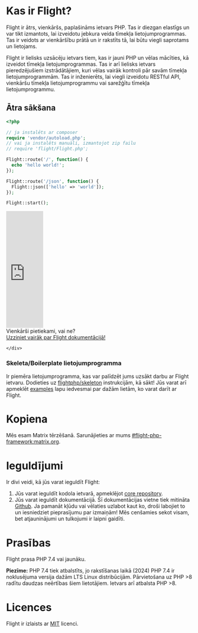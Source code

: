 # Kas ir Flight?

Flight ir ātrs, vienkāršs, paplašināms ietvars PHP. Tas ir diezgan elastīgs un var tikt izmantots, lai izveidotu jebkura veida tīmekļa lietojumprogrammas. Tas ir veidots ar vienkāršību prātā un ir rakstīts tā, lai būtu viegli saprotams un lietojams.

Flight ir lielisks uzsācēju ietvars tiem, kas ir jauni PHP un vēlas mācīties, kā izveidot tīmekļa lietojumprogrammas. Tas ir arī lielisks ietvars pieredzējušiem izstrādātājiem, kuri vēlas vairāk kontroli pār savām tīmekļa lietojumprogrammām. Tas ir inženierēts, lai viegli izveidotu RESTful API, vienkāršu tīmekļa lietojumprogrammu vai sarežģītu tīmekļa lietojumprogrammu.

## Ātra sākšana

```php
<?php

// ja instalēts ar composer
require 'vendor/autoload.php';
// vai ja instalēts manuāli, izmantojot zip failu
// require 'flight/Flight.php';

Flight::route('/', function() {
  echo 'hello world!';
});

Flight::route('/json', function() {
  Flight::json(['hello' => 'world']);
});

Flight::start();
```

<div class="flight-block-video">
  <div class="row">
    <div class="col-12 col-md-6 position-relative video-wrapper">
      <iframe class="video-bg" width="100vw" height="315" src="https://www.youtube.com/embed/VCztp1QLC2c?si=W3fSWEKmoCIlC7Z5" title="YouTube video player" frameborder="0" allow="accelerometer; autoplay; clipboard-write; encrypted-media; gyroscope; picture-in-picture; web-share" allowfullscreen></iframe>
    </div>
    <div class="col-12 col-md-6 text-center mt-5 pt-5">
      <span class="fligth-title-video">Vienkārši pietiekami, vai ne?</span>
      <br>
      <a href="https://docs.flightphp.com/learn">Uzziniet vairāk par Flight dokumentācijā!</a>

    </div>
  </div>
</div>

### Skeleta/Boilerplate lietojumprogramma

Ir piemēra lietojumprogramma, kas var palīdzēt jums uzsākt darbu ar Flight ietvaru. Dodieties uz [flightphp/skeleton](https://github.com/flightphp/skeleton) instrukcijām, kā sākt! Jūs varat arī apmeklēt [examples](examples) lapu iedvesmai par dažām lietām, ko varat darīt ar Flight.

# Kopiena

Mēs esam Matrix tērzēšanā. Sarunājieties ar mums [#flight-php-framework:matrix.org](https://matrix.to/#/#flight-php-framework:matrix.org).

# Ieguldījumi

Ir divi veidi, kā jūs varat ieguldīt Flight: 

1. Jūs varat ieguldīt kodola ietvarā, apmeklējot [core repository](https://github.com/flightphp/core). 
1. Jūs varat ieguldīt dokumentācijā. Šī dokumentācijas vietne tiek mitināta [Github](https://github.com/flightphp/docs). Ja pamanāt kļūdu vai vēlaties uzlabot kaut ko, droši labojiet to un iesniedziet pieprasījumu par izmaiņām! Mēs cenšamies sekot visam, bet atjauninājumi un tulkojumi ir laipni gaidīti.

# Prasības

Flight prasa PHP 7.4 vai jaunāku.

**Piezīme:** PHP 7.4 tiek atbalstīts, jo rakstīšanas laikā (2024) PHP 7.4 ir noklusējuma versija dažām LTS Linux distribūcijām. Pārvietošana uz PHP >8 radītu daudzas neērtības šiem lietotājiem. Ietvars arī atbalsta PHP >8.

# Licences

Flight ir izlaists ar [MIT](https://github.com/flightphp/core/blob/master/LICENSE) licenci.